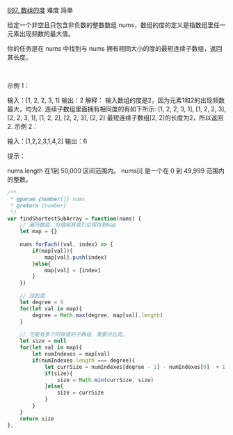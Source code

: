 
[697. 数组的度](https://leetcode-cn.com/problems/degree-of-an-array/) 难度 简单





给定一个非空且只包含非负数的整数数组 nums，数组的度的定义是指数组里任一元素出现频数的最大值。

你的任务是在 nums 中找到与 nums 拥有相同大小的度的最短连续子数组，返回其长度。

 

示例 1：

输入：[1, 2, 2, 3, 1]
输出：2
解释：
输入数组的度是2，因为元素1和2的出现频数最大，均为2.
连续子数组里面拥有相同度的有如下所示:
[1, 2, 2, 3, 1], [1, 2, 2, 3], [2, 2, 3, 1], [1, 2, 2], [2, 2, 3], [2, 2]
最短连续子数组[2, 2]的长度为2，所以返回2.
示例 2：

输入：[1,2,2,3,1,4,2]
输出：6
 

提示：

nums.length 在1到 50,000 区间范围内。
nums[i] 是一个在 0 到 49,999 范围内的整数。



```js
/**
 * @param {number[]} nums
 * @return {number}
 */
var findShortestSubArray = function(nums) {
    // 遍历数组，将值和其索引位保存到map
    let map = {}
    
    nums.forEach((val, index) => {
        if(map[val]){
            map[val].push(index)
        }else{
            map[val] = [index]
        }
    })

    // 找到度
    let degree = 0
    for(let val in map){
        degree = Math.max(degree, map[val].length)
    }
    
    // 可能有多个同样度的子数组，需要对比完。
    let size = null
    for(let val in map){
        let numIndexes = map[val]
        if(numIndexes.length === degree){
            let currSize = numIndexes[degree - 1] - numIndexes[0]  + 1
            if(size){
                size = Math.min(currSize, size)
            }else{
                size = currSize
            }
        }
    }
    return size
};
```
